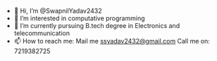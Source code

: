 - 👋 Hi, I’m @SwapnilYadav2432
- 👀 I’m interested in computative programming
- 🌱 I’m currently pursuing B.tech degree in Electronics and telecommunication
- 📫 How to reach me: Mail me ssyadav2432@gmail.com
Call me on: 7219382725

<!---
SwapnilYadav2432/SwapnilYadav2432 is a ✨ special ✨ repository because its `README.md` (this file) appears on your GitHub profile.
You can click the Preview link to take a look at your changes.
--->
